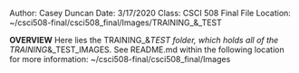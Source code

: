 Author: Casey Duncan
Date: 3/17/2020
Class: CSCI 508 Final
File Location: ~/csci508-final/csci508_final/Images/TRAINING_&_TEST

**OVERVIEW**
Here lies the TRAINING_&_TEST folder, which holds all of the TRAINING_&_TEST_IMAGES. See README.md within the following location for more information:
~/csci508-final/csci508_final/Images
